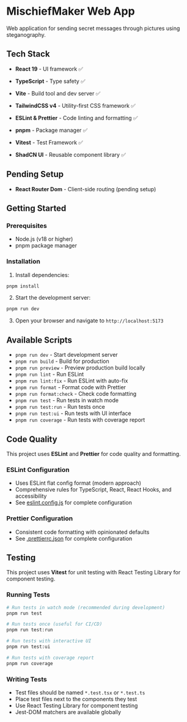 # MischiefMaker Web App

Web application for sending secret messages through pictures using steganography.

## Tech Stack

- **React 19** - UI framework ✅
- **TypeScript** - Type safety ✅
- **Vite** - Build tool and dev server ✅
- **TailwindCSS v4** - Utility-first CSS framework ✅
- **ESLint & Prettier** - Code linting and formatting ✅
- **pnpm** - Package manager ✅
- **Vitest** - Test Framework ✅

- **ShadCN UI** - Reusable component library ✅

## Pending Setup

- **React Router Dom** - Client-side routing (pending setup)

## Getting Started

### Prerequisites

- Node.js (v18 or higher)
- pnpm package manager

### Installation

1. Install dependencies:

```bash
pnpm install
```

2. Start the development server:

```bash
pnpm run dev
```

3. Open your browser and navigate to `http://localhost:5173`

## Available Scripts

- `pnpm run dev` - Start development server
- `pnpm run build` - Build for production
- `pnpm run preview` - Preview production build locally
- `pnpm run lint` - Run ESLint
- `pnpm run lint:fix` - Run ESLint with auto-fix
- `pnpm run format` - Format code with Prettier
- `pnpm run format:check` - Check code formatting
- `pnpm run test` - Run tests in watch mode
- `pnpm run test:run` - Run tests once
- `pnpm run test:ui` - Run tests with UI interface
- `pnpm run coverage` - Run tests with coverage report

## Code Quality

This project uses **ESLint** and **Prettier** for code quality and formatting.

### ESLint Configuration

- Uses ESLint flat config format (modern approach)
- Comprehensive rules for TypeScript, React, React Hooks, and accessibility
- See [eslint.config.js](eslint.config.js) for complete configuration

### Prettier Configuration

- Consistent code formatting with opinionated defaults
- See [.prettierrc.json](.prettierrc.json) for complete configuration

## Testing

This project uses **Vitest** for unit testing with React Testing Library for component testing.

### Running Tests

```bash
# Run tests in watch mode (recommended during development)
pnpm run test

# Run tests once (useful for CI/CD)
pnpm run test:run

# Run tests with interactive UI
pnpm run test:ui

# Run tests with coverage report
pnpm run coverage
```

### Writing Tests

- Test files should be named `*.test.tsx` or `*.test.ts`
- Place test files next to the components they test
- Use React Testing Library for component testing
- Jest-DOM matchers are available globally
